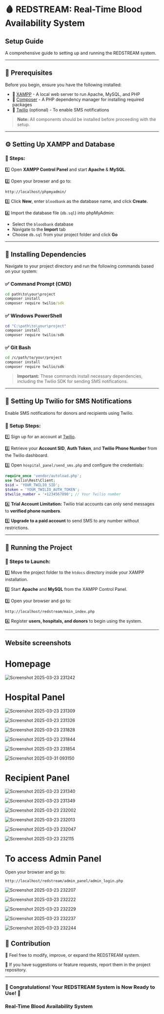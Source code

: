 # 🩸 REDSTREAM: Real-Time Blood Availability System
## Setup Guide

A comprehensive guide to setting up and running the REDSTREAM system.

---

## 📌 Prerequisites

Before you begin, ensure you have the following installed:

- 🔹 [XAMPP](https://www.apachefriends.org/index.html) - A local web server to run Apache, MySQL, and PHP
- 🔹 [Composer](https://getcomposer.org/) - A PHP dependency manager for installing required packages
- 🔹 [Twilio](https://www.twilio.com/) (optional) - To enable SMS notifications

> **Note:** All components should be installed before proceeding with the setup.

---

## ⚙️ Setting Up XAMPP and Database

### 🚀 Steps:

1️⃣ Open **XAMPP Control Panel** and start **Apache** & **MySQL**.

2️⃣ Open your browser and go to: 
```
http://localhost/phpmyadmin/
```

3️⃣ Click **New**, enter `bloodbank` as the database name, and click **Create**.

4️⃣ Import the database file (`db.sql`) into phpMyAdmin:
   - Select the `bloodbank` database
   - Navigate to the **Import** tab
   - Choose `db.sql` from your project folder and click **Go**

---

## 🔧 Installing Dependencies

Navigate to your project directory and run the following commands based on your system:

### ✅ Command Prompt (CMD)
```cmd
cd path\to\your\project
composer install
composer require twilio/sdk
```

### ✅ Windows PowerShell
```powershell
cd "C:\path\to\your\project"
composer install
composer require twilio/sdk
```

### ✅ Git Bash
```sh
cd /c/path/to/your/project
composer install
composer require twilio/sdk
```

> **Important:** These commands install necessary dependencies, including the Twilio SDK for sending SMS notifications.

---

## 📲 Setting Up Twilio for SMS Notifications

Enable SMS notifications for donors and recipients using Twilio.

### 🚀 Setup Steps:

1️⃣ Sign up for an account at [Twilio](https://www.twilio.com/).

2️⃣ Retrieve your **Account SID**, **Auth Token**, and **Twilio Phone Number** from the Twilio dashboard.

3️⃣ Open `hospital_panel/send_sms.php` and configure the credentials:
```php
require_once 'vendor/autoload.php';
use Twilio\Rest\Client;
$sid = 'YOUR_TWILIO_SID';
$token = 'YOUR_TWILIO_AUTH_TOKEN';
$twilio_number = '+1234567890'; // Your Twilio number
```

4️⃣ **Trial Account Limitation:** Twilio trial accounts can only send messages to **verified phone numbers**.

5️⃣ **Upgrade to a paid account** to send SMS to any number without restrictions.

---

## 🚀 Running the Project

### 🔹 Steps to Launch:

1️⃣ Move the project folder to the `htdocs` directory inside your XAMPP installation.

2️⃣ Start **Apache** and **MySQL** from the XAMPP Control Panel.

3️⃣ Open your browser and go to:
```
http://localhost/redstream/main_index.php
```

4️⃣ Register **users, hospitals, and donors** to begin using the system.

---

## Website screenshots

# Homepage

![Screenshot 2025-03-23 231242](https://github.com/user-attachments/assets/67d9ad2b-be4a-43fe-b51e-ac80c5f3f5f0)

# Hospital Panel

![Screenshot 2025-03-23 231309](https://github.com/user-attachments/assets/4e68e83a-d9e9-4bb1-9843-96c7c109bca8)

![Screenshot 2025-03-23 231326](https://github.com/user-attachments/assets/4e3fa44e-ff97-43bc-ad76-146990e0c2b6)

![Screenshot 2025-03-23 231828](https://github.com/user-attachments/assets/82beff61-ecad-4240-8aa1-8622b6b50957)

![Screenshot 2025-03-23 231844](https://github.com/user-attachments/assets/7eda9a8c-df26-45fb-9f31-f639cf57cd0c)

![Screenshot 2025-03-23 231854](https://github.com/user-attachments/assets/3b76a65a-f5b1-4adb-b496-795d38db80cf)

![Screenshot 2025-03-31 093150](https://github.com/user-attachments/assets/9a83f4b1-8388-414e-8a34-642a99bbb85c)

# Recipient Panel

![Screenshot 2025-03-23 231340](https://github.com/user-attachments/assets/9610d0a7-b33e-4772-8a86-a702d8efcaa8)

![Screenshot 2025-03-23 231349](https://github.com/user-attachments/assets/6f5bdbb0-6118-4201-802d-f5f346be67dc)

![Screenshot 2025-03-23 232002](https://github.com/user-attachments/assets/9801ae2e-04d9-40b7-9b75-4cc93392ad06)

![Screenshot 2025-03-23 232013](https://github.com/user-attachments/assets/322f60c2-741b-47ad-869d-2aa7ee6419e1)

![Screenshot 2025-03-23 232047](https://github.com/user-attachments/assets/f664d3c0-1325-4fda-bcd3-ea1be3430d34)

![Screenshot 2025-03-23 232115](https://github.com/user-attachments/assets/4a1ce896-f1e1-4a0b-99da-78d47c4f735e)

# To access Admin Panel

Open your browser and go to:
```
http://localhost/redstream/admin_panel/admin_login.php
```

![Screenshot 2025-03-23 232207](https://github.com/user-attachments/assets/379915e0-bcaa-4783-87a9-c37de11d7906)

![Screenshot 2025-03-23 232222](https://github.com/user-attachments/assets/e08e30d3-0586-4cfd-8f85-b6add10373a6)

![Screenshot 2025-03-23 232229](https://github.com/user-attachments/assets/f923c992-062b-4fac-801b-0e25ddbc0ba0)

![Screenshot 2025-03-23 232237](https://github.com/user-attachments/assets/f10330ae-c56d-4e6f-9b71-5449a13377c2)

![Screenshot 2025-03-23 232244](https://github.com/user-attachments/assets/8eddb270-57c9-4521-af8e-eb08e405f797)



## 🤝 Contribution

🔹 Feel free to modify, improve, or expand the REDSTREAM system.

🔹 If you have suggestions or feature requests, report them in the project repository.

---

### 🎉 Congratulations! Your REDSTREAM System is Now Ready to Use! 🚀
### Real-Time Blood Availability System
